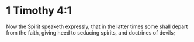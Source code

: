 # 1 Timothy 4:1

Now the Spirit speaketh expressly, that in the latter times some shall depart from the faith, giving heed to seducing spirits, and doctrines of devils;